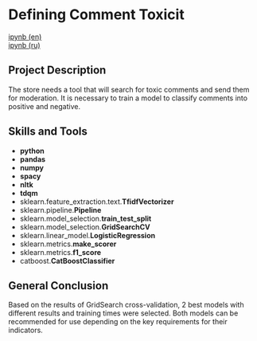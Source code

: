 # Defining Comment Toxicit

[ipynb (en)](https://github.com/allenbext/Portfolio/blob/main/Well%20Location%20for%20Oil%20Company/Well_Location_for_Oil_Company_(en).ipynb)  
[ipynb (ru)](https://github.com/allenbext/Portfolio/blob/main/Defining%20Comment%20Toxicity/Defining_Comment_Toxicity_(ru).ipynb)

## Project Description

The store needs a tool that will search for toxic comments and send them for moderation. It is necessary to train a model to classify comments into positive and negative. 

## Skills and Tools

- **python**
- **pandas** 
- **numpy**
- **spacy**
- **nltk**
- **tdqm**
- sklearn.feature_extraction.text.**TfidfVectorizer**
- sklearn.pipeline.**Pipeline**
- sklearn.model_selection.**train_test_split**
- sklearn.model_selection.**GridSearchCV**
- sklearn.linear_model.**LogisticRegression**
- sklearn.metrics.**make_scorer**
- sklearn.metrics.**f1_score**
- catboost.**CatBoostClassifier**

## General Conclusion

Based on the results of GridSearch cross-validation, 2 best models with different results and training times were selected. Both models can be recommended for use depending on the key requirements for their indicators.
